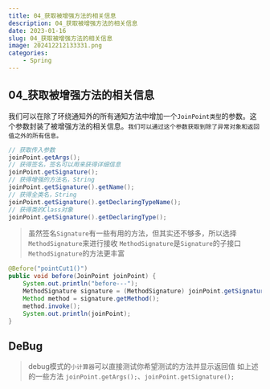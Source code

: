 ```yaml
---
title: 04_获取被增强方法的相关信息
description: 04_获取被增强方法的相关信息
date: 2023-01-16
slug: 04_获取被增强方法的相关信息
image: 202412212133331.png
categories:
    - Spring
---
```


## 04_获取被增强方法的相关信息
我们可以在除了环绕通知外的所有通知方法中增加一个`JoinPoint类型`的参数。这个参数封装了被增强方法的相关信息。`我们可以通过这个参数获取到除了异常对象和返回值之外的所有信息。`
```java
// 获取传入参数
joinPoint.getArgs();
// 获得签名，签名可以用来获得详细信息
joinPoint.getSignature();
// 获得增强的方法名，String
joinPoint.getSignature().getName();
// 获得全类名，String
joinPoint.getSignature().getDeclaringTypeName();
// 获得类的Class对象
joinPoint.getSignature().getDeclaringType();
```
> 虽然签名`Signature`有一些有用的方法，但其实还不够多，所以选择`MethodSignature`来进行接收
> `MethodSignature`是`Signature`的子接口
> `MethodSignature`的方法更丰富
```java
@Before("pointCut1()")
public void before(JoinPoint joinPoint) {
    System.out.println("before---");
    MethodSignature signature = (MethodSignature) joinPoint.getSignature();
    Method method = signature.getMethod();
    method.invoke();
    System.out.println(joinPoint);
}
```
## DeBug
> debug模式的`小计算器`可以直接测试你希望测试的方法并显示返回值
> 如上述的一些方法
> `joinPoint.getArgs();`、`joinPoint.getSignature();`
